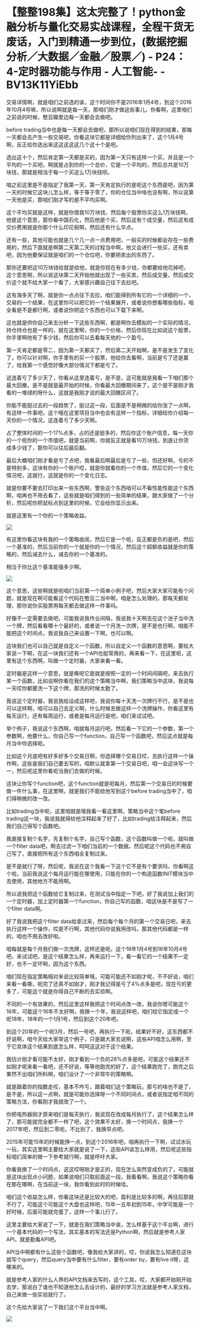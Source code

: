 # 【整整198集】这太完整了！python金融分析与量化交易实战课程，全程干货无废话，入门到精通一步到位，(数据挖掘分析／大数据／金融／股票／) - P24：4-定时器功能与作用 - 人工智能- - BV13K11YiEbb

交易详情啊，就是咱们之前选的诶，这个时间你不是2016年1月4号，到这个2016年10月4号嘛，所以说啊就是每一天，那咱们刚才做这些事儿，你看啊，这里咱们之前说的时候，憨豆瓣里边每一天都会去做吧。

before trading当中也是每一天都会去做吧，那所以说咱们现在得到的结果，那每一天都会去产生一些交易吧，你看这块它都是详细给你列出来了，这个1月4号啊，反正给你选出来这这这这这几个这十个是吧。

选出这十个，然后肯定第一天都是买的，因为第一天只有这样一个买，并且是一个平均的一个买吧，啊就是占到你的一个总价，它是一个平均的，然后总共是10万块钱，那就是相当于每一个买这么1万块钱呗。

咱之前这里是不是指定了我第一天，第一天肯定执行的是呃这个东西是吧，因为第一天的时候它这块儿怎么样，等于等于零了，你的仓位当中啥也没有啊，所以说第一天他是买，那咱们刚才写的是不平均买啊。

这个平均买就是这样，就是你借我10万块钱，然后每个股票你买这么1万块钱啊，他是这个意思，那你看中国石化，然后他是个买，然后这有个成交量，然后这有成交价费用就是你那个什么印花税啊，然后还有什么华点。

还有一些，其他可能也就是几个几一点一点费用吧，一般买的时候都会存在一些费用的，然后下面就是啊第二天第二天的过程当中啊，他又会进行一些买，还有卖吧，因为他要保证就是咱们的一个仓位吧，你要把卖出的东西了。

那你还要把这10万块钱给就是给他，就是你现在有多少钱，你都要给他花掉吧，这个意思啊，所以说这块第二天开始他就出现了一些买卖，然后成交量，然后成交价这个就不给大家一个看了，大家感兴趣自己往下去拉吧。

这有海多天了啊，就是你一点点往下去拉，咱们能得到所有它的一个详细的一个，交易的一个结果，在这里你可以把它的一个结果展开，或者说你想看哪些指标，咱全看是不是都行啊，或者说你把这个东西也可以下载下来啊。

这也就是供你自己来去分析一下这些东西啊，都是啊你去模拟的一个实际的情况，持仓持仓也是一样的，就在这里啊，你的一个价格，然后你现在比如说这个股票，你手里啊他有了多少钱，然后你可以去看每天他的一个盈亏。

第一天肯定都是零二，因为第一天都买了，然后第二天开始啊，是不是发生了变化了，你可以针对啊，你手里有的买一个股票，他给你去看啊，当前是亏了还是赢了，给我第一个感觉好像大部分情况下都是亏了。

这连着亏了多少天了，你看从这里连着亏，是不是，这可能就是我看一下咱们那个最大回撤，是不是就是最开始的时候，你看最大回撤期间来了，这个是不是刚才我看的一堆绿的呀什么，这就是我刚才说的最大回撤区间了。

你能不能挺过去的一段趋势了，挺过这一段，后面是不是稍微的给你涨了一点啊，有这样一件事吧，这个哦在这里项目当中也会有这样一个指标，详细给你介绍每一天你的一个情况，这连着亏了多少天啊。

占了整体时间的一个17%点多，占的还是挺多的，然后你这个账户信息，每一天你的一个呃你的一个市值吧，就是当前啊，你就反正就是看10万块钱，到底让你货成多少钱了，那你可以往后最后翻。

最后大概咱们刚才看是亏了点吧，我看最后啊最后是亏了一些，但还好啊，亏的不是特别多，这块有你的一个账户哎，就是你就看你的一个市值，然后它的一个变化情况吧，这就行，这就是你的一个变化日志。

就是你要不要去打印出来一些东西啊，警告这个东西咱可以不看性能性能这个东西啊，咱再也不用去看了，这些就是咱们得到的一些简单的结果，跟大家做了一个分析，然后呢你把鼠标点到这里的时候，它会给你显示出来。

就是这里有一个你的一个策略收益。

![](img/d17834a7b9c9639b2a6bad95148fdc60_1.png)

有这里你看这块有我的一个策略收阅，然后它是一个呃，反正都是负的是吧，然后一个基准的，然后当前你的一个就是你的一个情况，然后这个超额收益就是你的策略的，然后减去什么，减去你的一个基准的。

相当于你比这个基准能强多少啊。

![](img/d17834a7b9c9639b2a6bad95148fdc60_3.png)

这个意思，这些啊就是呃咱们当前第一个简单小例子吧，然后大家大家可能有个问题，就是现在啊可能看这个代码在憨豆二当中啊，咱是怎么处理的，那每天都处理，那你说你买股票用每天都去做这样一件事吗。

好像不一定需要去做吧，可能我说我作业间隔，我说我十天啊去在这个池子当中洗一个牌，然后看看哪十个最好的，或者说一个月洗一次牌，是不是也行啊，咱能不能把这个时间点，我说我自己来设置一下啊，也可以啊。

这块我们也可以自己就是自定义一个函数，所以自定义一个函数的意思啊，要给大家说一下啊，在这一块我们还有一个API也挺常用的，再来看一下，在这里呃，这里有这个东西啊，叫做一个定时器，大家来看一看。

定时器是这样一个意思，就是嘶呃它是就是按照一定的一个时间间隔吧，来去执行某一个函数，比如说啊你看在我们的这个策略当中啊，我们策略当中这块，我说每一天哎你都要洗一下这个牌，那洗的时候太勤了。

我说这个定时器，我说我给设成这样吧，我说你每十天洗一次牌行不行，是不是也可以这样啊，咱可以自己去定义啊，什么时候去做这样一个洗牌操作，你看这里有每天运行，还有每周运行，或者是每月运行是吧，咱们来试试吧。

举个例子，我说这个东西啊，咱就每月运行吧，然后看一下它的一个参数，第一个参数啊，他要什么，你自己写一个function，自己写一个函数吧，然后这点就是每月当中你选择呃。

比如这个月底吧有好多好多个交易日啊，你选择哪个交易日哎，去执行这样一个操作啊，这些是我们自己要去写的，咱默认就拿第一个交易日吧，咱一会这块写一个一，然后呢这里你看呃当我们去做的时候。

这块让你写个function吧，这个function就是呃每月，然后第一个交易日的时候要做一件什么事，在这里啊，就是我们不能给他写到这个before trading当中了，咱们得稍微的改一改。

比如trading当中呃，这里咱就是哦我看一看这里啊，策略当中这个笔before trading这一块，我说我就得给他注释起来了好了，比如trading给注释起来，然后我们自己得写个函数吧。

我直接复制个名字，先复制个名字，自己写个函数，这个函数叫做一个呃，就叫做一个filter data吧，啊去过滤一下咱们当前的一个数据，然后呢这个代码也不用自己写了，直接把所有这个东西咱全复制过来。

是不是就行了呀，然后呢，我说在这个我看一下这个它不是有个要求吗，你看啊这个哈，当前我说这个每月运行能在哪使用，只能在你的一个构造函数INIT模块当中去使用，其他地方不能用啊。

所以说我把这个函数给它复制过来，在测试当中指定一下吧，好了我说加上我们的一个定时器，加上定时器第一个function，你自己写的函数，咱这块是不是写了一个filter data啊。

好了我说我把这个filter data给拿过来，然后每个每个月的第一个交易日吧，来去执行这样一个操作，哎是不行啊，其他代码你说我用改吗，那其他代码都是一样的，咱也不用去改好啦。

咱每就是每个月我们做一次洗牌，这样还是呃，这个16年1月4号到16年10月4号吧，来试试吧，是这个结果怎么样，再来运行一下，看一看它的一个结果不一定好，也不一定坏啊，因为这个东西。

咱们现在指定策略相对来说比较简单哦，可能可能还不如刚才呢，不不好说，咱们来看一看嘶，呃完了还真不如刚才，刚才我记得是亏了4%点多是吧，现在亏的更多了，可能这个就是你得自己不断的去实验啊。

不同的一个有效果的，然后这里这样我把这个时间点改一改，我说你嗯可能这个16年，可能这个16年不太好啊，我换一个年，我说这样吧，咱们给它指定成一个呃18年，18年的一个1月1号，然后到这个20年吧。

到这个20年的一个呃3月，然后一号吧，再执行一下呃，结果好不好，这东西都不好说啊，咱今天给大家举这个例子，只是跟大家去说啊，这些API咱怎么用啊，至于它具体这个结果到底怎么样，呵呵这这对于这个结果。

我估计刚才看可能不太好，刚才看到一个负的28%点多是吧，可能这个结果还不如刚才呢来看一看吧，还不好说，等等他跑完的好了，这个结果跑完了，跑完之后果然不出咱们所料啊，咱们设计了一个非常牛的策略啊。

就是跟着你的指数走哎，基本不咋亏，跟着咱们这个策略玩，那亏的啥也不是了，是不是，所以这一点啊，就是可能你选择呀一个不同时间点，或者说指定咱不同的策略方法，你看刚才我就改了一个。

你把电热器刚才原来咱们是每天执行，我说现在改成每月执行了，这个结果怎么样了，那可能就完全都不一样了吧，这个效果不太好，换一个时间点，我换一个2017年吧，然后到二零呃，不比别了，我换早点吧。

2015年可能15年的时候能挣一点，到这个2016年吧，咱再执行一下啊，试试水玩一玩，其实这里啊主要给大家就是说了一下，这些API该怎么样用，然后呢这些指标咱们简单的做一下参考就行啊，就是呼吁大家。

你看我换了一个时间点，这这哎呀刚才是正的，现在怎么突然变成负的了，可能就是这块出现点小问题，如果说咱们只取前面这一段，我看看啊，我说这个策略你看在那在哪啊，在当前这一块，我你看到此时的时候哇。

咱们这个收益怎么样，你看这块还是比较大的吧，盈利是比较多的啊，再往后那就不行了，可能这个可能这个大盘也这样吧，15年一五年初到15年，中学可能是一个好时候，后面可能就完蛋了，这样一个事儿行了。

这里主要给大家说了一下，就是在我们策略当中诶，怎么样基于这个平台啊，进行一个基本代码的一个写法，其实基本的写法还是Python啊，然后就是参考人家API，就是勤看API吧。

API当中啊都有什么这些个函数吧，像我给大家讲的，哎，你说我怎么知道在这块就写个query，然后query当中要有什么filter，要有order by，要有live it呀，这哪来的。

就是参考人家的什么人界的API文档来去写的，这个工具，哎，大家都开始刚开始去学，那说白了谁也不知道他怎么去设计的，最好的学习方法就是参考人家文档，自己来做一些实验就行了。

这个先给大家说了一下我们这个平台当中啊。

![](img/d17834a7b9c9639b2a6bad95148fdc60_5.png)